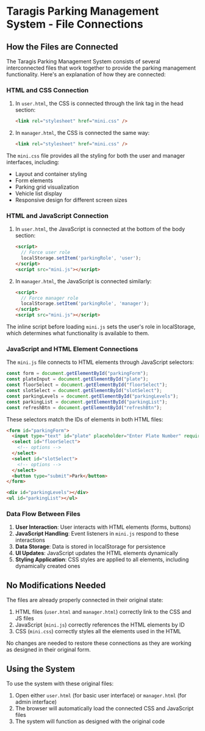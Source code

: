 # Taragis Parking Management System - File Connections

## How the Files are Connected

The Taragis Parking Management System consists of several interconnected files that work together to provide the parking management functionality. Here's an explanation of how they are connected:

### HTML and CSS Connection

1. In `user.html`, the CSS is connected through the link tag in the head section:
   ```html
   <link rel="stylesheet" href="mini.css" />
   ```

2. In `manager.html`, the CSS is connected the same way:
   ```html
   <link rel="stylesheet" href="mini.css" />
   ```

The `mini.css` file provides all the styling for both the user and manager interfaces, including:
- Layout and container styling
- Form elements
- Parking grid visualization
- Vehicle list display
- Responsive design for different screen sizes

### HTML and JavaScript Connection

1. In `user.html`, the JavaScript is connected at the bottom of the body section:
   ```html
   <script>
     // Force user role
     localStorage.setItem('parkingRole', 'user');
   </script>
   <script src="mini.js"></script>
   ```

2. In `manager.html`, the JavaScript is connected similarly:
   ```html
   <script>
     // Force manager role
     localStorage.setItem('parkingRole', 'manager');
   </script>
   <script src="mini.js"></script>
   ```

The inline script before loading `mini.js` sets the user's role in localStorage, which determines what functionality is available to them.

### JavaScript and HTML Element Connections

The `mini.js` file connects to HTML elements through JavaScript selectors:

```javascript
const form = document.getElementById("parkingForm"); 
const plateInput = document.getElementById("plate"); 
const floorSelect = document.getElementById("floorSelect"); 
const slotSelect = document.getElementById("slotSelect"); 
const parkingLevels = document.getElementById("parkingLevels"); 
const parkingList = document.getElementById("parkingList"); 
const refreshBtn = document.getElementById("refreshBtn");
```

These selectors match the IDs of elements in both HTML files:

```html
<form id="parkingForm">
  <input type="text" id="plate" placeholder="Enter Plate Number" required />
  <select id="floorSelect">
    <!-- options -->
  </select>
  <select id="slotSelect">
    <!-- options -->
  </select>
  <button type="submit">Park</button>
</form>

<div id="parkingLevels"></div>
<ul id="parkingList"></ul>
```

### Data Flow Between Files

1. **User Interaction**: User interacts with HTML elements (forms, buttons)
2. **JavaScript Handling**: Event listeners in `mini.js` respond to these interactions
3. **Data Storage**: Data is stored in localStorage for persistence
4. **UI Updates**: JavaScript updates the HTML elements dynamically
5. **Styling Application**: CSS styles are applied to all elements, including dynamically created ones

## No Modifications Needed

The files are already properly connected in their original state:

1. HTML files (`user.html` and `manager.html`) correctly link to the CSS and JS files
2. JavaScript (`mini.js`) correctly references the HTML elements by ID
3. CSS (`mini.css`) correctly styles all the elements used in the HTML

No changes are needed to restore these connections as they are working as designed in their original form.

## Using the System

To use the system with these original files:

1. Open either `user.html` (for basic user interface) or `manager.html` (for admin interface)
2. The browser will automatically load the connected CSS and JavaScript files
3. The system will function as designed with the original code 